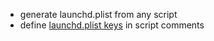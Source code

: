 +   generate launchd.plist from any script
+   define [launchd.plist keys](http://www.manpagez.com/man/5/launchd.plist/) in script comments
